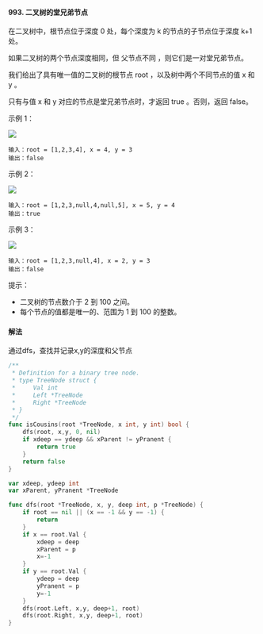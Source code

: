 #### 993. 二叉树的堂兄弟节点
在二叉树中，根节点位于深度 0 处，每个深度为 k 的节点的子节点位于深度 k+1 处。

如果二叉树的两个节点深度相同，但 父节点不同 ，则它们是一对堂兄弟节点。

我们给出了具有唯一值的二叉树的根节点 root ，以及树中两个不同节点的值 x 和 y 。

只有与值 x 和 y 对应的节点是堂兄弟节点时，才返回 true 。否则，返回 false。

示例 1：

![](https://assets.leetcode-cn.com/aliyun-lc-upload/uploads/2019/02/16/q1248-01.png)
```
输入：root = [1,2,3,4], x = 4, y = 3
输出：false
```
示例 2：

![](https://assets.leetcode-cn.com/aliyun-lc-upload/uploads/2019/02/16/q1248-02.png)
```
输入：root = [1,2,3,null,4,null,5], x = 5, y = 4
输出：true
```
示例 3：

![](https://assets.leetcode-cn.com/aliyun-lc-upload/uploads/2019/02/16/q1248-03.png)
```
输入：root = [1,2,3,null,4], x = 2, y = 3
输出：false
```

提示：
- 二叉树的节点数介于 2 到 100 之间。
- 每个节点的值都是唯一的、范围为 1 到 100 的整数。
 
#### 解法
通过dfs，查找并记录x,y的深度和父节点
```go
/**
 * Definition for a binary tree node.
 * type TreeNode struct {
 *     Val int
 *     Left *TreeNode
 *     Right *TreeNode
 * }
 */
func isCousins(root *TreeNode, x int, y int) bool {
    dfs(root, x,y, 0, nil)
    if xdeep == ydeep && xParent != yPranent {
        return true
    }
    return false
}

var xdeep, ydeep int
var xParent, yPranent *TreeNode

func dfs(root *TreeNode, x, y, deep int, p *TreeNode) {
    if root == nil || (x == -1 && y == -1) {
        return
    }
    if x == root.Val {
        xdeep = deep
        xParent = p
        x=-1
    } 
    if y == root.Val {
        ydeep = deep
        yPranent = p
        y=-1
    }
    dfs(root.Left, x,y, deep+1, root)
    dfs(root.Right, x,y, deep+1, root)
}
```